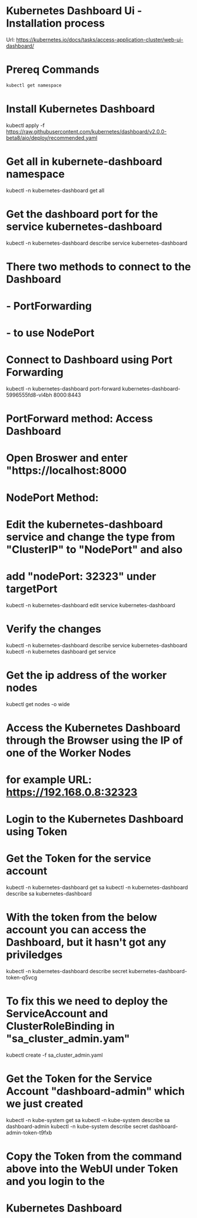 # Kubernetes Dashboard Ui - Installation process
Url: https://kubernetes.io/docs/tasks/access-application-cluster/web-ui-dashboard/

# Prereq Commands
```bash
kubectl get namespace
```
# Install Kubernetes Dashboard
kubectl apply -f https://raw.githubusercontent.com/kubernetes/dashboard/v2.0.0-beta8/aio/deploy/recommended.yaml

# Get all in kubernete-dashboard namespace
kubectl -n kubernetes-dashboard get all

# Get the dashboard port for the service kubernetes-dashboard
kubectl -n kubernetes-dashboard describe service kubernetes-dashboard

# There two methods to connect to the Dashboard
# - PortForwarding
# - to use NodePort

# Connect to Dashboard using Port Forwarding
kubectl -n kubernetes-dashboard port-forward kubernetes-dashboard-5996555fd8-vl4bh 8000:8443

# PortForward method: Access Dashboard
# Open Broswer and enter "https://localhost:8000

# NodePort Method:
# Edit the kubernetes-dashboard service and change the type from "ClusterIP" to "NodePort" and also
# add "nodePort: 32323" under targetPort
kubectl -n kubernetes-dashboard edit service kubernetes-dashboard

# Verify the changes
kubectl -n kubernetes-dashboard describe service kubernetes-dashboard
kubectl -n kubernetes dashboard get service

# Get the ip address of the worker nodes
kubectl get nodes -o wide

# Access the Kubernetes Dashboard through the Browser using the IP of one of the Worker Nodes
# for example URL: https://192.168.0.8:32323

# Login to the Kubernetes Dashboard using Token
# Get the Token for the service account
kubectl -n kubernetes-dashboard get sa
kubectl -n kubernetes-dashboard describe sa kubernetes-dashboard

# With the token from the below account you can access the Dashboard, but it hasn't got any priviledges
kubectl -n kubernetes-dashboard describe secret kubernetes-dashboard-token-q5vcg

# To fix this we need to deploy the ServiceAccount and ClusterRoleBinding in "sa_cluster_admin.yam"
kubectl create -f sa_cluster_admin.yaml

# Get the Token for the Service Account "dashboard-admin" which we just created
kubectl -n kube-system get sa
kubectl -n kube-system describe sa dashboard-admin
kubectl -n kube-system describe secret dashboard-admin-token-t9fxb

# Copy the Token from the command above into the WebUI under Token and you login to the
# Kubernetes Dashboard

